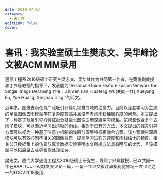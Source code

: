 ```yaml
---
date: 2018-07-02
category:
  - 未分类
editLink: false
cover: 
---
```



# 喜讯：我实验室硕士生樊志文、吴华峰论文被ACM MM录用

通信工程系2016级硕士研究生樊志文、吴华峰作为共同第一作者，在黄悦副教授和丁兴号教授的指导下，发表题为“Residual-Guide Feature Fusion Network for Single Image Deraining  作者：Zhiwen Fan, Huafeng Wu(共同一作),Xueyang Fu, Yue Huang, Xinghao Ding.”的论文。
<!-- more -->


近年来，图像去雨任务广泛吸引计算机视觉领域的注意力。目前以深度学习为主流的单幅图像去雨模型存在复杂度较高并且没有考虑雨线稀密程度的问题。本文提出了一种基于残差引导的特征融合轻量化图像去雨深度学习模型。该模型包含多个去雨子模块，可以渐近学习出清晰的雨线。相对于已有的方法，本文提出的残差引导方案可以视为一种基于注意力机制的浅层与深层特征相融合方案，该方案使得深层模块可以有效抑制不相关的图像背景，提高学习过程的速度和雨线估计的精度。相关公开数据集上的仿真与真实数据实验表明本文所提方法具有明显的优势，且该模型可以拓展至去噪等图像处理任务。

樊志文，厦门大学通信工程系2016级硕士研究生，导师丁兴号教授，已以共同一作在AAAI (CCF-A类)发表论文一篇，一篇一作论文被计算机视觉领域三大顶会之一的ECCV2018录用。